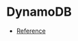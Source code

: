 # **DynamoDB**

- [Reference](https://docs.aws.amazon.com/amazondynamodb/latest/developerguide/getting-started-step-1.html)
